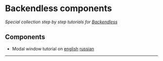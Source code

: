 # Backendless components

*Special collection step by step tutorials for [Backendless](https://backendless.com/)*

## Components
- Modal window tutorial on [english](./Components/Modal/index_en.md) [russian](./Components/Modal/index_ru.md)

***